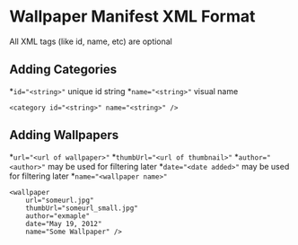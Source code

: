 Wallpaper Manifest XML Format
=============================

All XML tags (like id, name, etc) are optional

Adding Categories
-----------------
*`id="<string>"` unique id string 
*`name="<string>"` visual name

	<category id="<string>" name="<string>" />
    
Adding Wallpapers
-----------------
*`url="<url of wallpaper>"`
*`thumbUrl="<url of thumbnail>"`
*`author="<author>"` may be used for filtering later
*`date="<date added>"` may be used for filtering later
*`name="<wallpaper name>"`

	<wallpaper 
		url="someurl.jpg"
		thumbUrl="someurl_small.jpg"
		author="exmaple"
		date="May 19, 2012"
		name="Some Wallpaper" />	